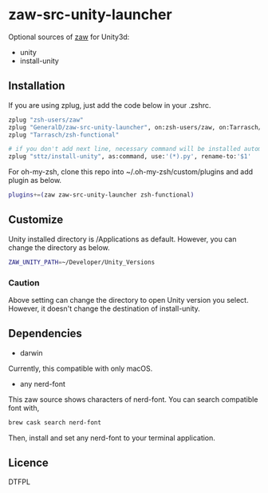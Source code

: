 # zaw-src-unity-launcher

Optional sources of [zaw](https://github.com/zsh-users/zaw) for Unity3d:

- unity
- install-unity

## Installation

If you are using zplug, just add the code below in your .zshrc.

```zsh
zplug "zsh-users/zaw"
zplug "GeneralD/zaw-src-unity-launcher", on:zsh-users/zaw, on:Tarrasch/zsh-functional, defer:2, if:"[[ $OSTYPE == *darwin* ]]"
zplug "Tarrasch/zsh-functional"

# if you don't add next line, necessary command will be installed automatically.
zplug "sttz/install-unity", as:command, use:'(*).py', rename-to:'$1'
```

For oh-my-zsh, clone this repo into ~/.oh-my-zsh/custom/plugins and add plugin as below.

```zsh
plugins+=(zaw zaw-src-unity-launcher zsh-functional)
```

## Customize

Unity installed directory is /Applications as default.
However, you can change the directory as below.

```zsh
ZAW_UNITY_PATH=~/Developer/Unity_Versions
```

### Caution

Above setting can change the directory to open Unity version you select. However, it doesn't change the destination of install-unity.

## Dependencies

- darwin
 
Currently, this compatible with only macOS.

- any nerd-font

This zaw source shows characters of nerd-font.
You can search compatible font with,

```sh
brew cask search nerd-font
```

Then, install and set any nerd-font to your terminal application.

## Licence

DTFPL
